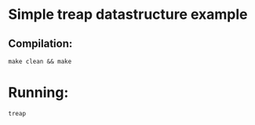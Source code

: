 # Simple treap datastructure example

## Compilation:

```
make clean && make
```

# Running:
```
treap
```

